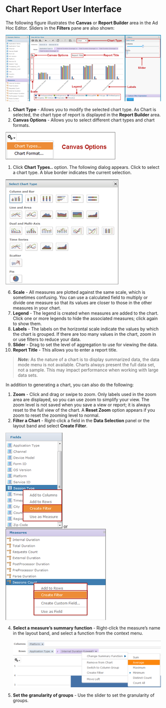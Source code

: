                             


Chart Report User Interface
===========================

The following figure illustrates the **Canvas** or **Report Builder** area in the Ad Hoc Editor. Sliders in the **Filters** pane are also shown: 

![](Resources/Images/ChartReport_609x261.png)

1.  **Chart Type** - Allows you to modify the selected chart type. As Chart is selected, the chart type of report is displayed in the **Report Builder** area.
2.  **Canvas Options** - Allows you to select different chart types and chart formats.

![](Resources/Images/ChartReportTypes.png)

1.  Click **Chart Types..** option. The following dialog appears. Click to select a chart type. A blue border indicates the current selection.

![](Resources/Images/SelectChartTypes_366x340.png)

6.  **Scale** - All measures are plotted against the same scale, which is sometimes confusing. You can use a calculated field to multiply or divide one measure so that its values are closer to those in the other measures in your chart.
7.  **Legend** - The legend is created when measures are added to the chart. Click one or more legends to hide the associated measures; click again to show them.
8.  **Labels** - The labels on the horizontal scale indicate the values by which the chart is grouped. If there are too many values in the chart, zoom in or use filters to reduce your data.
9.  **Slider** - Drag to set the level of aggregation to use for viewing the data.
10.  **Report Title** - This allows you to enter a report title.

> **_Note:_** As the nature of a chart is to display summarized data, the data mode menu is not available. Charts always present the full data set, not a sample. This may impact performance when working with large data sets.

In addition to generating a chart, you can also do the following: 

1.  **Zoom** - Click and drag or swipe to zoom. Only labels used in the zoom area are displayed, so you can use zoom to simplify your view. The zoom level is not saved when you save a view or report; it is always reset to the full view of the chart. A **Reset Zoom** option appears if you zoom to reset the zooming level to normal.
2.  **Filter a Chart** - Right-click a field in the **Data Selection** panel or the layout band and select **Create Filter**.

![](Resources/Images/FilterOption_184x310.png) or ![](Resources/Images/MeasuresCreateFilter_325x296.png)

4.  **Select a measure’s summary function** - Right-click the measure’s name in the layout band, and select a function from the context menu.
    
    ![](Resources/Images/ChangeSummaryFunction_541x172.png)
    
5.  **Set the granularity of groups** - Use the slider to set the granularity of groups.
